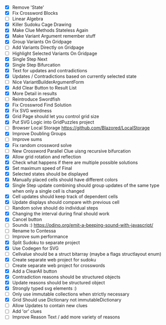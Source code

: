 - [x] Remove 'State'
- [x] Fix Crossword Blocks
- [ ] Linear Algebra
- [x] Killer Sudoku Cage Drawing
- [x] Make Clue Methods Stateless Again
- [x] Make Variant Argument remember stuff
- [x] Group Variants On Gridpage
- [ ] Add Variants Directly on Gridpage
- [ ] Highlight Selected Variants On Gridpage
- [x] Single Step Next
- [x] Single Step Bifurcation
- [x] Text for updates and contradictions
- [x] Updates / Contradictions based on currently selected state
- [ ] Nice VariantBuilderArgumentForm
- [x] Add Clear Button to Result List
- [x] More Detail in results
- [ ] Reintroduce Swordfish
- [x] Fix Crosswrod Find Solution
- [x] Fix SVG weirdness
- [x] Grid Page should let you control grid size
- [x] Put SVG Logic into GridPuzzles project
- [ ] Browser Local Storage https://github.com/Blazored/LocalStorage
- [x] Improve Doubling Groups
- [ ] Improve sums
- [x] Fix random crossword solve
- [ ] New Crossword Parallel Clue uisng recursive bifurcation
- [x] Allow grid rotation and reflection
- [x] Check what happens if there are multiple possible solutions
- [x] Set maximum speed of Final
- [x] Selected states should be displayed
- [x] Manually placed cells should have different colors
- [x] Single Step update combining should group updates of the same type when only a single cell is changed
- [x] Cell updates should keep track of dependent cells
- [x] Update displays should compare with previous cell
- [ ] Random solve should do individual steps
- [x] Changing the interval during final should work
- [x] Cancel button
- [ ] Sounds :) https://odino.org/emit-a-beeping-sound-with-javascript/
- [ ] Rename to Contessa
- [ ] Improve sum performance
- [x] Split Sudoku to separate project
- [x] Use Codegen for SVG
- [ ] Cellvalue should be a struct bitarray (maybe a flags structlayout enum)
- [x] Create separate web project for sudoku
- [ ] Create separate web project for crosswords
- [x] Add a ClearAll button
- [x] Contradiction reasons should be structured objects
- [x] Update reasons should be structured object
- [x] Strongly typed svg elements :)
- [ ] Only use immutable collections when strictly necessary
- [x] Grid Should use Dictionary not immutableDictionary
- [ ] Allow Updates to contain new clues
- [ ] Add 'or' clues
- [ ] Improve Reason Text / add more variety of reasons